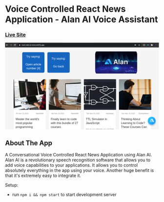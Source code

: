 # Voice Controlled React News Application - Alan AI Voice Assistant

### [Live Site](https://react-alan-ai-news.netlify.app/)

![Voice Controlled React News Application](https://raw.githubusercontent.com/ankitsaxena21/React-Alan-AI-News/main/alan.png)

## About The App
A Conversational Voice Controlled React News Application using Alan AI. Alan AI is a revolutionary speech recognition software that allows you to add voice capabilities to your applications. It allows you to control absolutely everything in the app using your voice. Another huge benefit is that it's extremely easy to integrate it.

Setup:
- run ```npm i && npm start``` to start development server
